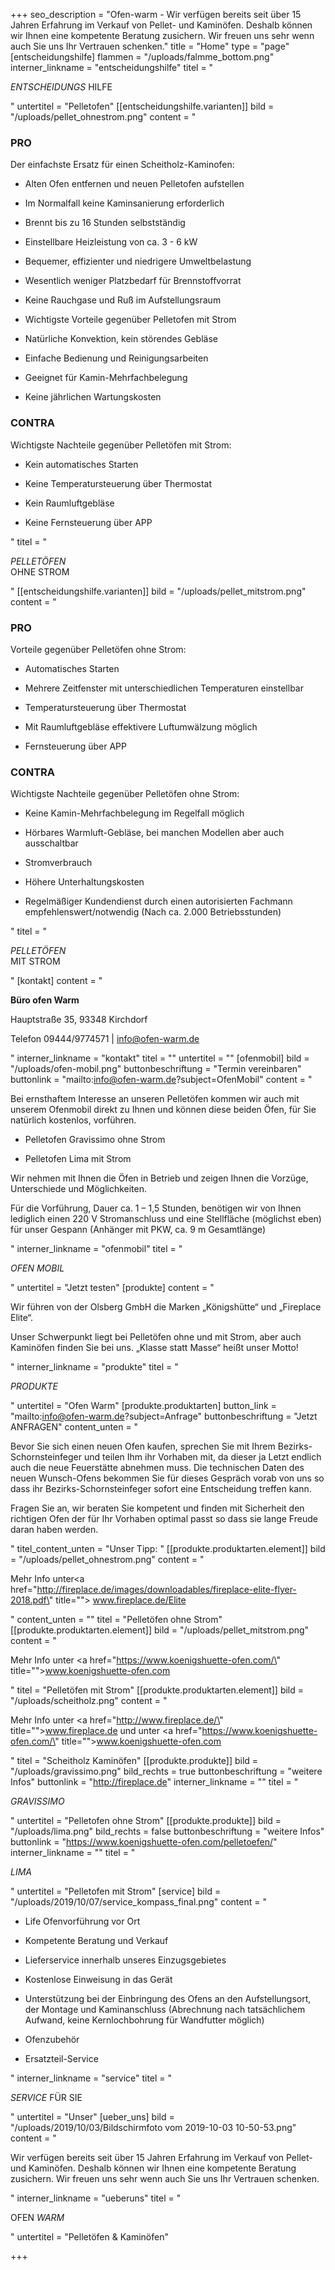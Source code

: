 +++
seo_description = "Ofen-warm - Wir verfügen bereits seit über 15 Jahren Erfahrung im Verkauf von Pellet- und Kaminöfen. Deshalb können wir Ihnen eine kompetente Beratung zusichern. Wir freuen uns sehr wenn auch Sie uns Ihr Vertrauen schenken."
title = "Home"
type = "page"
[entscheidungshilfe]
flammen = "/uploads/falmme_bottom.png"
interner_linkname = "entscheidungshilfe"
titel = "<p><em>ENTSCHEIDUNGS</em> HILFE</p>"
untertitel = "Pelletofen"
[[entscheidungshilfe.varianten]]
bild = "/uploads/pellet_ohnestrom.png"
content = "<h3>PRO</h3><p>Der einfachste Ersatz für einen Scheitholz-Kaminofen:</p><ul><li><p>Alten Ofen entfernen und neuen Pelletofen aufstellen</p></li><li><p>Im Normalfall keine Kaminsanierung erforderlich</p></li><li><p>Brennt bis zu 16 Stunden selbstständig</p></li><li><p>Einstellbare Heizleistung von ca. 3 - 6 kW</p></li><li><p>Bequemer, effizienter und niedrigere Umweltbelastung</p></li><li><p>Wesentlich weniger Platzbedarf für Brennstoffvorrat</p></li><li><p>Keine Rauchgase und Ruß im Aufstellungsraum</p></li><li><p>Wichtigste Vorteile gegenüber Pelletofen mit Strom</p></li><li><p>Natürliche Konvektion, kein störendes Gebläse</p></li><li><p>Einfache Bedienung und Reinigungsarbeiten</p></li><li><p>Geeignet für Kamin-Mehrfachbelegung</p></li><li><p>Keine jährlichen Wartungskosten</p></li></ul><h3>CONTRA</h3><p>Wichtigste Nachteile gegenüber Pelletöfen mit Strom:</p><ul><li><p>Kein automatisches Starten</p></li><li><p>Keine Temperatursteuerung über Thermostat</p></li><li><p>Kein Raumluftgebläse</p></li><li><p>Keine Fernsteuerung über APP</p></li></ul>"
titel = "<p><em>PELLETÖFEN</em><br>OHNE STROM</p>"
[[entscheidungshilfe.varianten]]
bild = "/uploads/pellet_mitstrom.png"
content = "<h3>PRO</h3><p>Vorteile gegenüber Pelletöfen ohne Strom:</p><ul><li><p>Automatisches Starten</p></li><li><p>Mehrere Zeitfenster mit unterschiedlichen Temperaturen einstellbar</p></li><li><p>Temperatursteuerung über Thermostat</p></li><li><p>Mit Raumluftgebläse effektivere Luftumwälzung möglich</p></li><li><p>Fernsteuerung über APP</p></li></ul><h3>CONTRA</h3><p>Wichtigste Nachteile gegenüber Pelletöfen ohne Strom:</p><ul><li><p>Keine Kamin-Mehrfachbelegung im Regelfall möglich</p></li><li><p>Hörbares Warmluft-Gebläse, bei manchen Modellen aber auch ausschaltbar</p></li><li><p>Stromverbrauch</p></li><li><p>Höhere Unterhaltungskosten </p></li><li><p>Regelmäßiger Kundendienst durch einen autorisierten Fachmann empfehlenswert/notwendig (Nach ca. 2.000 Betriebsstunden)</p></li></ul>"
titel = "<p><em>PELLETÖFEN</em><br>MIT STROM</p>"
[kontakt]
content = "<p><strong>Büro ofen Warm</strong></p><p>Hauptstraße 35, 93348 Kirchdorf</p><p>Telefon 09444/9774571 | info@ofen-warm.de</p>"
interner_linkname = "kontakt"
titel = ""
untertitel = ""
[ofenmobil]
bild = "/uploads/ofen-mobil.png"
buttonbeschriftung = "Termin vereinbaren"
buttonlink = "mailto:info@ofen-warm.de?subject=OfenMobil"
content = "<p>Bei ernsthaftem Interesse an unseren Pelletöfen kommen wir auch mit unserem Ofenmobil direkt zu Ihnen und können diese beiden Öfen, für Sie natürlich kostenlos, vorführen.</p><ul><li><p>Pelletofen Gravissimo ohne Strom</p></li><li><p>Pelletofen Lima mit Strom</p></li></ul><p>Wir nehmen mit Ihnen die Öfen in Betrieb und zeigen Ihnen die Vorzüge, Unterschiede und Möglichkeiten.</p><p>Für die Vorführung, Dauer ca. 1 – 1,5 Stunden, benötigen wir von Ihnen lediglich einen 220 V Stromanschluss und eine Stellfläche (möglichst eben) für unser Gespann (Anhänger mit PKW, ca. 9 m Gesamtlänge)</p>"
interner_linkname = "ofenmobil"
titel = "<p><em>OFEN MOBIL</em></p>"
untertitel = "Jetzt testen"
[produkte]
content = "<p>Wir führen von der Olsberg GmbH die Marken „Königshütte“ und „Fireplace Elite“.</p><p>Unser Schwerpunkt liegt bei Pelletöfen ohne und mit Strom, aber auch Kaminöfen finden Sie bei uns. „Klasse statt Masse“ heißt unser Motto!</p>"
interner_linkname = "produkte"
titel = "<p><em>PRODUKTE</em></p>"
untertitel = "Ofen Warm"
[produkte.produktarten]
button_link = "mailto:info@ofen-warm.de?subject=Anfrage"
buttonbeschriftung = "Jetzt ANFRAGEN"
content_unten = "<p>Bevor Sie sich einen neuen Ofen kaufen, sprechen Sie mit Ihrem Bezirks-Schornsteinfeger und teilen Ihm ihr Vorhaben mit, da dieser ja Letzt endlich auch die neue Feuerstätte abnehmen muss. Die technischen Daten des neuen Wunsch-Ofens bekommen Sie für dieses Gespräch vorab von uns so dass ihr Bezirks-Schornsteinfeger sofort eine Entscheidung treffen kann.</p><p>Fragen Sie an, wir beraten Sie kompetent und finden mit Sicherheit den richtigen Ofen der für Ihr Vorhaben optimal passt so dass sie lange Freude daran haben werden.</p>"
titel_content_unten = "Unser Tipp: "
[[produkte.produktarten.element]]
bild = "/uploads/pellet_ohnestrom.png"
content = "<p>Mehr Info unter<a href=\"http://fireplace.de/images/downloadables/fireplace-elite-flyer-2018.pdf\" title=\"\"> www.fireplace.de/Elite</a></p>"
content_unten = ""
titel = "Pelletöfen ohne Strom"
[[produkte.produktarten.element]]
bild = "/uploads/pellet_mitstrom.png"
content = "<p>Mehr Info unter <a href=\"https://www.koenigshuette-ofen.com/\" title=\"\">www.koenigshuette-ofen.com</a></p>"
titel = "Pelletöfen mit Strom"
[[produkte.produktarten.element]]
bild = "/uploads/scheitholz.png"
content = "<p>Mehr Info unter <a href=\"http://www.fireplace.de/\" title=\"\">www.fireplace.de</a> und unter <a href=\"https://www.koenigshuette-ofen.com/\" title=\"\">www.koenigshuette-ofen.com</a></p>"
titel = "Scheitholz Kaminöfen"
[[produkte.produkte]]
bild = "/uploads/gravissimo.png"
bild_rechts = true
buttonbeschriftung = "weitere Infos"
buttonlink = "http://fireplace.de"
interner_linkname = ""
titel = "<p><em>GRAVISSIMO</em></p>"
untertitel = "Pelletofen ohne Strom"
[[produkte.produkte]]
bild = "/uploads/lima.png"
bild_rechts = false
buttonbeschriftung = "weitere Infos"
buttonlink = "https://www.koenigshuette-ofen.com/pelletoefen/"
interner_linkname = ""
titel = "<p><em>LIMA</em></p>"
untertitel = "Pelletofen mit Strom"
[service]
bild = "/uploads/2019/10/07/service_kompass_final.png"
content = "<ul><li><p>Life Ofenvorführung vor Ort</p></li><li><p>Kompetente Beratung und Verkauf</p></li><li><p>Lieferservice innerhalb unseres Einzugsgebietes</p></li><li><p>Kostenlose Einweisung in das Gerät</p></li><li><p>Unterstützung bei der Einbringung des Ofens an den Aufstellungsort, der Montage und Kaminanschluss (Abrechnung nach tatsächlichem Aufwand, keine Kernlochbohrung für Wandfutter möglich)</p></li><li><p>Ofenzubehör </p></li><li><p>Ersatzteil-Service</p></li></ul>"
interner_linkname = "service"
titel = "<p><em>SERVICE</em> FÜR SIE</p>"
untertitel = "Unser"
[ueber_uns]
bild = "/uploads/2019/10/03/Bildschirmfoto vom 2019-10-03 10-50-53.png"
content = "<p>Wir verfügen bereits seit über 15 Jahren Erfahrung im Verkauf von Pellet- und Kaminöfen. Deshalb können wir Ihnen eine kompetente Beratung zusichern. Wir freuen uns sehr wenn auch Sie uns Ihr Vertrauen schenken.</p>"
interner_linkname = "ueberuns"
titel = "<p>OFEN <em>WARM</em></p>"
untertitel = "Pelletöfen & Kaminöfen"

+++
